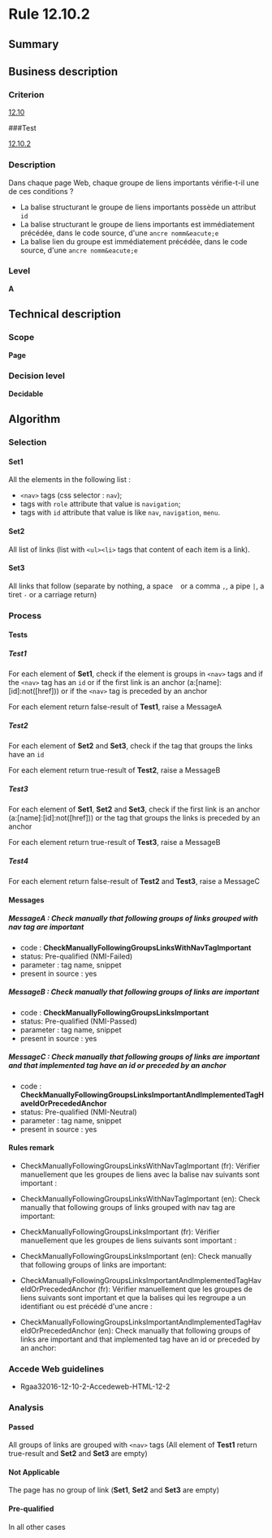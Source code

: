 # Rule 12.10.2

## Summary


## Business description

### Criterion

[12.10](http://references.modernisation.gouv.fr/referentiel-technique-0#crit-12-10)

###Test

[12.10.2](http://references.modernisation.gouv.fr/referentiel-technique-0#test-12-10-2)

### Description

Dans chaque page Web, chaque groupe de liens importants v&eacute;rifie-t-il une de ces conditions ? 
 
 *  La balise structurant le groupe de liens importants poss&egrave;de un attribut `id` 
 *  La balise structurant le groupe de liens importants est imm&eacute;diatement pr&eacute;c&eacute;d&eacute;e, dans le code source, d'une `ancre nomm&eacute;e` 
 *  La balise lien du groupe est imm&eacute;diatement pr&eacute;c&eacute;d&eacute;e, dans le code source, d'une `ancre nomm&eacute;e` 

### Level

**A**

## Technical description

### Scope

**Page**

### Decision level

**Decidable**

## Algorithm

### Selection

#### Set1

All the elements in the following list :
 *  `<nav>` tags (css selector : `nav`);
 *  tags with `role` attribute that value is `navigation`;
 *  tags with `id` attribute that value is like `nav`, `navigation`, `menu`.

#### Set2

All list of links (list with `<ul><li>` tags that content of each item is a link).

#### Set3

All links that follow (separate by nothing, a space ` ` or a comma `,`, a pipe ` | `, a tiret `-` or a carriage return)

### Process

#### Tests

##### Test1

For each element of **Set1**, check if the element is groups in `<nav>` tags and if the `<nav>` tag has an `id` or if the first link is an anchor (a:[name]:[id]:not([href])) or if the `<nav>` tag is preceded by an anchor

For each element return false-result of **Test1**, raise a MessageA

##### Test2

For each element of **Set2** and **Set3**, check if the tag that groups the links have an `id`

For each element return true-result of **Test2**, raise a MessageB

##### Test3

For each element of **Set1**, **Set2** and **Set3**, check if the first link is an anchor (a:[name]:[id]:not([href])) or the tag that groups the links is preceded by an anchor

For each element return true-result of **Test3**, raise a MessageB

##### Test4

For each element return false-result of **Test2** and **Test3**, raise a MessageC

#### Messages

##### MessageA : Check manually that following groups of links grouped with nav tag are important

-    code : **CheckManuallyFollowingGroupsLinksWithNavTagImportant** 
-    status: Pre-qualified (NMI-Failed)
-    parameter : tag name, snippet
-    present in source : yes

##### MessageB : Check manually that following groups of links are important

-    code : **CheckManuallyFollowingGroupsLinksImportant** 
-    status: Pre-qualified (NMI-Passed)
-    parameter : tag name, snippet
-    present in source : yes

##### MessageC : Check manually that following groups of links are important and that implemented tag have an id or preceded by an anchor

-    code : **CheckManuallyFollowingGroupsLinksImportantAndImplementedTagHaveIdOrPrecededAnchor** 
-    status: Pre-qualified (NMI-Neutral)
-    parameter : tag name, snippet
-    present in source : yes

#### Rules remark

 * CheckManuallyFollowingGroupsLinksWithNavTagImportant (fr): V&eacute;rifier manuellement que les groupes de liens avec la balise nav suivants sont important :
 * CheckManuallyFollowingGroupsLinksWithNavTagImportant (en): Check manually that following groups of links grouped with nav tag are important:

 * CheckManuallyFollowingGroupsLinksImportant (fr): V&eacute;rifier manuellement que les groupes de liens suivants sont important :
 * CheckManuallyFollowingGroupsLinksImportant (en): Check manually that following groups of links are important:

 * CheckManuallyFollowingGroupsLinksImportantAndImplementedTagHaveIdOrPrecededAnchor (fr): V&eacute;rifier manuellement que les groupes de liens suivants sont important et que la balises qui les regroupe a un identifiant ou est pr&eacute;c&eacute;d&eacute; d'une ancre :
 * CheckManuallyFollowingGroupsLinksImportantAndImplementedTagHaveIdOrPrecededAnchor (en): Check manually that following groups of links are important and that implemented tag have an id or preceded by an anchor:

### Accede Web guidelines

 * Rgaa32016-12-10-2-Accedeweb-HTML-12-2

### Analysis

#### Passed

All groups of links are grouped with `<nav>` tags (All element of **Test1** return true-result and **Set2** and **Set3** are empty)

#### Not Applicable

The page has no group of link (**Set1**, **Set2** and **Set3** are empty)

#### Pre-qualified

In all other cases
